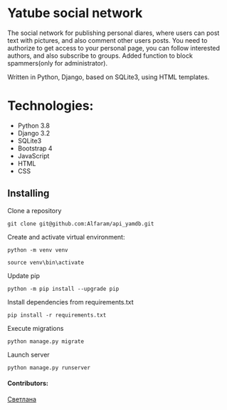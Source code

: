 # Yatube social network

The social network for publishing personal diares, where users can post text with pictures, and also comment other users posts. You need to authorize to get access to your personal page, you can follow interested authors, and also subscribe to groups. Added function to block spammers(only for administrator).

Written in Python, Django, based on SQLite3, using HTML templates. 

# Technologies:

- Python 3.8
- Django 3.2
- SQLite3
- Bootstrap 4
- JavaScript
- HTML
- CSS

## Installing

Clone a repository

    git clone git@github.com:Alfaram/api_yamdb.git

Create and activate virtual environment:
    
    python -m venv venv
    
    source venv\bin\activate

Update pip
    
    python -m pip install --upgrade pip

Install dependencies from requirements.txt

    pip install -r requirements.txt

Execute migrations

    python manage.py migrate

Launch server

    python manage.py runserver
 
 #### Contributors:

[Светлана](https://github.com/lanazzk)
